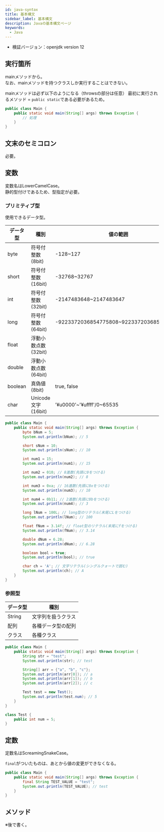 ```yaml
---
id: java-syntax
title: 基本構文
sidebar_label: 基本構文
description: Javaの基本構文ページ
keywords:
  - Java
---
```


- 検証バージョン：openjdk version 12

## 実行箇所
mainメソッドから。  
なお、mainメソッドを持つクラスしか実行することはできない。

mainメソッドは必ず以下のようになる（throwsの部分は任意）
最初に実行されるメソッド = `public static`である必要があるため。

```java
public class Main {
    public static void main(String[] args) throws Exception {
        // 処理
    }
}
```

## 文末のセミコロン
必要。

## 変数
変数名はLowerCamelCase。  
静的型付けであるため、型指定が必要。

### プリミティブ型
使用できるデータ型。

|データ型|種別|値の範囲|
|---|---|---|
|byte|符号付整数(8bit)|-128~127|
|short|符号付整数(16bit)|-32768~32767|
|int|符号付整数(32bit)|-2147483648~2147483647|
|long|符号付整数(64bit)|-9223372036854775808~9223372036854775807|
|float|浮動小数点数(32bit)||
|double|浮動小数点数(64bit)||
|boolean|真偽値(8bit)|true, false|
|char|Unicode文字(16bit)|'¥u0000'~'¥uffff'/0~65535|

```java
public class Main {
    public static void main(String[] args) throws Exception {
        byte bNum = 5;
        System.out.println(bNum); // 5

        short sNum = 10;
        System.out.println(sNum); // 10

        int num1 = 15;
        System.out.println(num1); // 15

        int num2 = 010; // 8進数(先頭に0をつける)
        System.out.println(num2); // 8

        int num3 = 0xa; // 16進数(先頭に0xをつける)
        System.out.println(num3); // 10

        int num4 = 0b11; // 2進数(先頭に0bをつける)
        System.out.println(num4); // 3

        long lNum = 100L; // long型のリテラル(末尾にLをつける)
        System.out.println(lNum); // 100

        float fNum = 3.14f; // float型のリテラル(末尾にfをつける)
        System.out.println(fNum); // 3.14

        double dNum = 6.28;
        System.out.println(dNum); // 6.28

        boolean bool = true;
        System.out.println(bool); // true

        char ch = 'A'; // 文字リテラル(シングルクォートで囲む)
        System.out.println(ch); // A
    }
}
```

### 参照型
|データ型|種別|
|---|---|
|String|文字列を扱うクラス|
|配列|各種データ型の配列|
|クラス|各種クラス|

```java
public class Main {
    public static void main(String[] args) throws Exception {
        String str = "test";
        System.out.println(str); // test

        String[] arr = {"a", "b", "c"};
        System.out.println(arr[0]); // a
        System.out.println(arr[1]); // b
        System.out.println(arr[2]); // c

        Test test = new Test();
        System.out.println(test.num); // 5
    }
}

class Test {
    public int num = 5;
}
```

## 定数
定数名はScreamingSnakeCase。

`final`がついたものは、あとから値の変更ができなくなる。

```java
public class Main {
    public static void main(String[] args) throws Exception {
        final String TEST_VALUE = "test";
        System.out.println(TEST_VALUE); // test
    }
}
```

## メソッド
※後で書く。